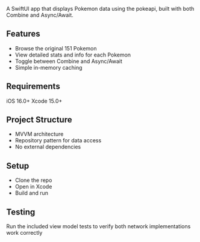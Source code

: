 A SwiftUI app that displays Pokemon data using the pokeapi, built with both Combine and Async/Await.

## Features
- Browse the original 151 Pokemon
- View detailed stats and info for each Pokemon
- Toggle between Combine and Async/Await
- Simple in-memory caching

## Requirements
iOS 16.0+
Xcode 15.0+

## Project Structure
- MVVM architecture
- Repository pattern for data access
- No external dependencies

## Setup
- Clone the repo
- Open in Xcode
- Build and run

## Testing
Run the included view model tests to verify both network implementations work correctly
